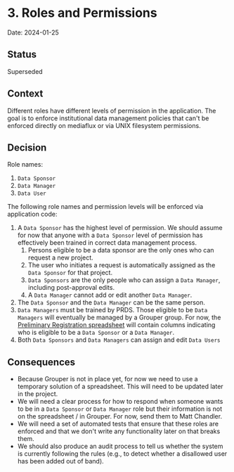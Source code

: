 # 3. Roles and Permissions

Date: 2024-01-25

## Status

Superseded

## Context

Different roles have different levels of permission in the application. The goal is to enforce institutional data management policies that can't be enforced directly on mediaflux or via UNIX filesystem permissions.

## Decision

Role names:

1. `Data Sponsor`
2. `Data Manager`
3. `Data User`

The following role names and permission levels will be enforced via application code:

1. A `Data Sponsor` has the highest level of permission. We should assume for now that anyone with a `Data Sponsor` level of permission has effectively been trained in correct data management process.
   1. Persons eligible to be a data sponsor are the only ones who can request a new project.
   2. The user who initiates a request is automatically assigned as the `Data Sponsor` for that project.
   3. `Data Sponsors` are the only people who can assign a `Data Manager`, including post-approval edits.
   4. A `Data Manager` cannot add or edit another `Data Manager`.
2. The `Data Sponsor` and the `Data Manager` can be the same person.
3. `Data Managers` must be trained by PRDS. Those eligible to be `Data Managers` will eventually be managed by a Grouper group. For now, the [Preliminary Registration spreadsheet](https://docs.google.com/spreadsheets/d/169lfRTOSe6H66Iu2DK5g-QzqiVsfz5lHFHMaGmwNT7Y) will contain columns indicating who is eligible to be a `Data Sponsor` or a `Data Manager`.
4. Both `Data Sponsors` and `Data Managers` can assign and edit `Data Users`

## Consequences

- Because Grouper is not in place yet, for now we need to use a temporary solution of a spreadsheet. This will need to be updated later in the project.
- We will need a clear process for how to respond when someone wants to be in a `Data Sponsor` or `Data Manager` role but their information is not on the spreadsheet / in Grouper. For now, send them to Matt Chandler.
- We will need a set of automated tests that ensure that these roles are enforced and that we don't write any functionality later on that breaks them.
- We should also produce an audit process to tell us whether the system is currently following the rules (e.g., to detect whether a disallowed user has been added out of band).
